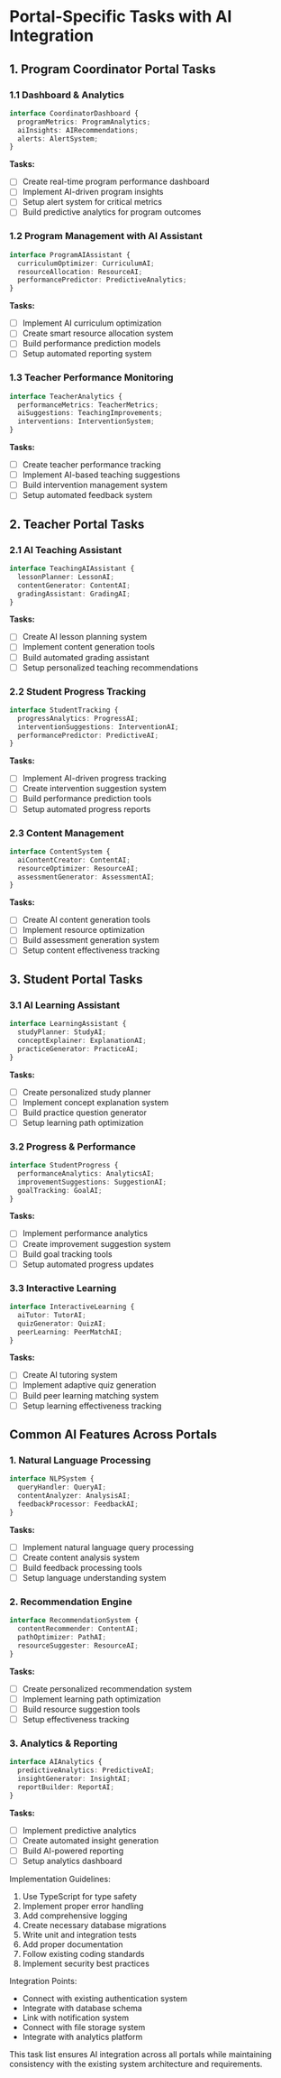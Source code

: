 # Portal-Specific Tasks with AI Integration

## 1. Program Coordinator Portal Tasks

### 1.1 Dashboard & Analytics
```typescript
interface CoordinatorDashboard {
  programMetrics: ProgramAnalytics;
  aiInsights: AIRecommendations;
  alerts: AlertSystem;
}
```
**Tasks:**
- [ ] Create real-time program performance dashboard
- [ ] Implement AI-driven program insights
- [ ] Setup alert system for critical metrics
- [ ] Build predictive analytics for program outcomes

### 1.2 Program Management with AI Assistant
```typescript
interface ProgramAIAssistant {
  curriculumOptimizer: CurriculumAI;
  resourceAllocation: ResourceAI;
  performancePredictor: PredictiveAnalytics;
}
```
**Tasks:**
- [ ] Implement AI curriculum optimization
- [ ] Create smart resource allocation system
- [ ] Build performance prediction models
- [ ] Setup automated reporting system

### 1.3 Teacher Performance Monitoring
```typescript
interface TeacherAnalytics {
  performanceMetrics: TeacherMetrics;
  aiSuggestions: TeachingImprovements;
  interventions: InterventionSystem;
}
```
**Tasks:**
- [ ] Create teacher performance tracking
- [ ] Implement AI-based teaching suggestions
- [ ] Build intervention management system
- [ ] Setup automated feedback system

## 2. Teacher Portal Tasks

### 2.1 AI Teaching Assistant
```typescript
interface TeachingAIAssistant {
  lessonPlanner: LessonAI;
  contentGenerator: ContentAI;
  gradingAssistant: GradingAI;
}
```
**Tasks:**
- [ ] Create AI lesson planning system
- [ ] Implement content generation tools
- [ ] Build automated grading assistant
- [ ] Setup personalized teaching recommendations

### 2.2 Student Progress Tracking
```typescript
interface StudentTracking {
  progressAnalytics: ProgressAI;
  interventionSuggestions: InterventionAI;
  performancePredictor: PredictiveAI;
}
```
**Tasks:**
- [ ] Implement AI-driven progress tracking
- [ ] Create intervention suggestion system
- [ ] Build performance prediction tools
- [ ] Setup automated progress reports

### 2.3 Content Management
```typescript
interface ContentSystem {
  aiContentCreator: ContentAI;
  resourceOptimizer: ResourceAI;
  assessmentGenerator: AssessmentAI;
}
```
**Tasks:**
- [ ] Create AI content generation tools
- [ ] Implement resource optimization
- [ ] Build assessment generation system
- [ ] Setup content effectiveness tracking

## 3. Student Portal Tasks

### 3.1 AI Learning Assistant
```typescript
interface LearningAssistant {
  studyPlanner: StudyAI;
  conceptExplainer: ExplanationAI;
  practiceGenerator: PracticeAI;
}
```
**Tasks:**
- [ ] Create personalized study planner
- [ ] Implement concept explanation system
- [ ] Build practice question generator
- [ ] Setup learning path optimization

### 3.2 Progress & Performance
```typescript
interface StudentProgress {
  performanceAnalytics: AnalyticsAI;
  improvementSuggestions: SuggestionAI;
  goalTracking: GoalAI;
}
```
**Tasks:**
- [ ] Implement performance analytics
- [ ] Create improvement suggestion system
- [ ] Build goal tracking tools
- [ ] Setup automated progress updates

### 3.3 Interactive Learning
```typescript
interface InteractiveLearning {
  aiTutor: TutorAI;
  quizGenerator: QuizAI;
  peerLearning: PeerMatchAI;
}
```
**Tasks:**
- [ ] Create AI tutoring system
- [ ] Implement adaptive quiz generation
- [ ] Build peer learning matching system
- [ ] Setup learning effectiveness tracking

## Common AI Features Across Portals

### 1. Natural Language Processing
```typescript
interface NLPSystem {
  queryHandler: QueryAI;
  contentAnalyzer: AnalysisAI;
  feedbackProcessor: FeedbackAI;
}
```
**Tasks:**
- [ ] Implement natural language query processing
- [ ] Create content analysis system
- [ ] Build feedback processing tools
- [ ] Setup language understanding system

### 2. Recommendation Engine
```typescript
interface RecommendationSystem {
  contentRecommender: ContentAI;
  pathOptimizer: PathAI;
  resourceSuggester: ResourceAI;
}
```
**Tasks:**
- [ ] Create personalized recommendation system
- [ ] Implement learning path optimization
- [ ] Build resource suggestion tools
- [ ] Setup effectiveness tracking

### 3. Analytics & Reporting
```typescript
interface AIAnalytics {
  predictiveAnalytics: PredictiveAI;
  insightGenerator: InsightAI;
  reportBuilder: ReportAI;
}
```
**Tasks:**
- [ ] Implement predictive analytics
- [ ] Create automated insight generation
- [ ] Build AI-powered reporting
- [ ] Setup analytics dashboard

Implementation Guidelines:
1. Use TypeScript for type safety
2. Implement proper error handling
3. Add comprehensive logging
4. Create necessary database migrations
5. Write unit and integration tests
6. Add proper documentation
7. Follow existing coding standards
8. Implement security best practices

Integration Points:
- Connect with existing authentication system
- Integrate with database schema
- Link with notification system
- Connect with file storage system
- Integrate with analytics platform

This task list ensures AI integration across all portals while maintaining consistency with the existing system architecture and requirements.
